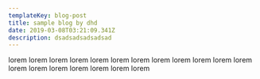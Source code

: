 ```yaml
---
templateKey: blog-post
title: sample blog by dhd
date: 2019-03-08T03:21:09.341Z
description: dsadsadsadsadsad
---
```

lorem lorem lorem lorem lorem lorem lorem lorem lorem lorem lorem lorem lorem lorem lorem lorem lorem lorem lorem
